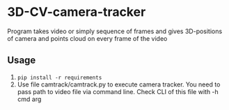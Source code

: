 # 3D-CV-camera-tracker
Program takes video or simply sequence of frames and gives 3D-positions of camera and points cloud on every frame of the video

## Usage
1. ```pip install -r requirements```
2. Use file camtrack/camtrack.py to execute camera tracker. You need to pass path to video file via command line. Check CLI of this file with -h cmd arg
